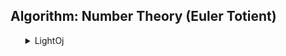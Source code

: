 <h2>Algorithm: Number Theory (Euler Totient)</h2>
<ul>
	<details>
		<summary>LightOj</summary>
		<ol>
			<li>Problem: <a href="https://lightoj.com/problem/bi-shoe-and-phi-shoe">1370 Bi-shoe and Phi-shoe</a></li>
			<ul>
				<li>Solution: <a href="../../../LightOj/1370_Bi-shoe_and_Phi-shoe.md">1035 Intelligent Factorial Factorization</a></li>
			</ul>
		</ol>
	</details>
</ul>